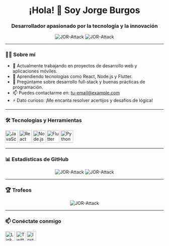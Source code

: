 <h1 align="center">¡Hola! 👋 Soy Jorge Burgos</h1>
<h3 align="center">Desarrollador apasionado por la tecnología y la innovación</h3>

<p align="center">
  <img src="https://komarev.com/ghpvc/?username=tu-usuario&label=Profile%20views&color=0e75b6&style=flat" alt="JOR-Attack" />
  <img src="https://img.shields.io/github/followers/tu-usuario?label=Followers&style=social" alt="JOR-Attack" />
</p>

---

### 🧑‍💻 Sobre mí

- 🔭 Actualmente trabajando en proyectos de desarrollo web y aplicaciones móviles.
- 🌱 Aprendiendo tecnologías como React, Node.js y Flutter.
- 💬 Pregúntame sobre desarrollo full-stack y buenas prácticas de programación.
- 📫 Puedes contactarme en: tu-email@example.com
- ⚡ Dato curioso: ¡Me encanta resolver acertijos y desafíos de lógica!

---

### 🛠️ Tecnologías y Herramientas

<p align="left">
  <img src="https://cdn.jsdelivr.net/gh/devicons/devicon/icons/javascript/javascript-original.svg" alt="JavaScript" width="40" height="40"/>
  <img src="https://cdn.jsdelivr.net/gh/devicons/devicon/icons/react/react-original.svg" alt="React" width="40" height="40"/>
  <img src="https://cdn.jsdelivr.net/gh/devicons/devicon/icons/nodejs/nodejs-original.svg" alt="Node.js" width="40" height="40"/>
  <img src="https://cdn.jsdelivr.net/gh/devicons/devicon/icons/flutter/flutter-original.svg" alt="Flutter" width="40" height="40"/>
  <img src="https://cdn.jsdelivr.net/gh/devicons/devicon/icons/python/python-original.svg" alt="Python" width="40" height="40"/>
</p>

---

### 📊 Estadísticas de GitHub

<p align="center">
  <img src="https://github-readme-stats.vercel.app/api?username=tu-usuario&show_icons=true&locale=es" alt="JOR-Attack" />
  <img src="https://github-readme-streak-stats.herokuapp.com/?user=tu-usuario&" alt="JOR-Attack" />
</p>

---

### 🏆 Trofeos

<p align="center">
  <img src="https://github-profile-trophy.vercel.app/?username=tu-usuario&theme=radical" alt="JOR-Attack" />
</p>

---

### 📫 Conéctate conmigo

<p align="left">
  <a href="https://linkedin.com/in/tu-usuario" target="blank"><img align="center" src="https://cdn.jsdelivr.net/gh/devicons/devicon/icons/linkedin/linkedin-original.svg" alt="LinkedIn" height="30" width="30" /></a>
  <a href="https://twitter.com/tu-usuario" target="blank"><img align="center" src="https://cdn.jsdelivr.net/gh/devicons/devicon/icons/twitter/twitter-original.svg" alt="Twitter" height="30" width="30" /></a>
  <a href="https://instagram.com/tu-usuario" target="blank"><img align="center" src="https://cdn.jsdelivr.net/gh/devicons/devicon/icons/instagram/instagram-original.svg" alt="Instagram" height="30" width="30" /></a>
</p>
